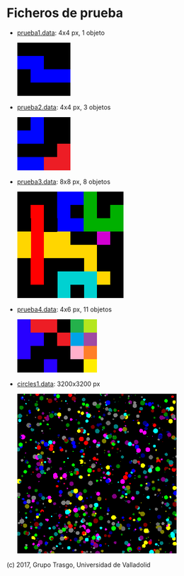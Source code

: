 # Ficheros de prueba

- [prueba1.data](prueba1.data): 4x4 px, 1 objeto

  ![prueba1.data](prueba1_tn.png)

- [prueba2.data](prueba2.data): 4x4 px, 3 objetos

  ![prueba2.data](prueba2_tn.png)

- [prueba3.data](prueba3.data): 8x8 px, 8 objetos

  ![prueba3.data](prueba3_tn.png)

- [prueba4.data](prueba4.data): 4x6 px, 11 objetos

  ![prueba4.data](prueba4_tn.png)

- [circles1.data](circles1.data): 3200x3200 px

  ![circles1.data](circles1_tn.png)

(c) 2017, Grupo Trasgo, Universidad de Valladolid
